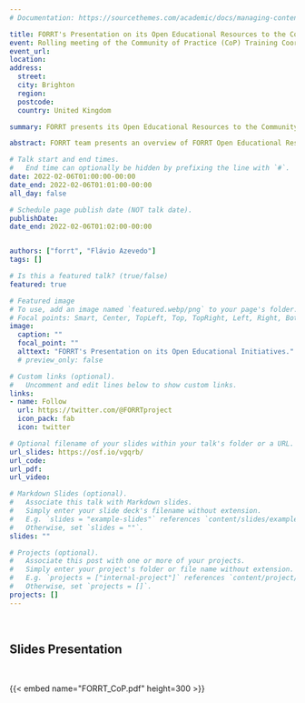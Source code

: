 ```yaml
---
# Documentation: https://sourcethemes.com/academic/docs/managing-content/

title: FORRT's Presentation on its Open Educational Resources to the Community of Practice (CoP) Training Coordinators
event: Rolling meeting of the Community of Practice (CoP) Training Coordinators
event_url: 
location: 
address:
  street:
  city: Brighton 
  region:
  postcode:
  country: United Kingdom

summary: FORRT presents its Open Educational Resources to the Community of Practice (CoP) Training Coordinators.

abstract: FORRT team presents an overview of FORRT Open Educational Resources to the Community of Practice (CoP) Training Coordinators.

# Talk start and end times.
#   End time can optionally be hidden by prefixing the line with `#`.
date: 2022-02-06T01:00:00-00:00
date_end: 2022-02-06T01:01:00-00:00
all_day: false

# Schedule page publish date (NOT talk date).
publishDate: 
date_end: 2022-02-06T01:02:00-00:00


authors: ["forrt", "Flávio Azevedo"]
tags: []

# Is this a featured talk? (true/false)
featured: true

# Featured image
# To use, add an image named `featured.webp/png` to your page's folder. 
# Focal points: Smart, Center, TopLeft, Top, TopRight, Left, Right, BottomLeft, Bottom, BottomRight.
image:
  caption: ""
  focal_point: ""
  alttext: "FORRT's Presentation on its Open Educational Initiatives."
  # preview_only: false

# Custom links (optional).
#   Uncomment and edit lines below to show custom links.
links:
- name: Follow
  url: https://twitter.com/@FORRTproject
  icon_pack: fab
  icon: twitter

# Optional filename of your slides within your talk's folder or a URL.
url_slides: https://osf.io/vgqrb/
url_code:
url_pdf:
url_video: 

# Markdown Slides (optional).
#   Associate this talk with Markdown slides.
#   Simply enter your slide deck's filename without extension.
#   E.g. `slides = "example-slides"` references `content/slides/example-slides.md`.
#   Otherwise, set `slides = ""`.
slides: ""

# Projects (optional).
#   Associate this post with one or more of your projects.
#   Simply enter your project's folder or file name without extension.
#   E.g. `projects = ["internal-project"]` references `content/project/deep-learning/index.md`.
#   Otherwise, set `projects = []`.
projects: []
---
```


<br>


## Slides Presentation

<br>

{{< embed name="FORRT_CoP.pdf" height=300 >}}


<br>
